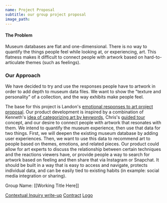 ```yaml
---
name: Project Proposal
subtitle: our group project proposal
image_path: 
---
```


#### The Problem

Museum databases are flat and one-dimensional. There is no way to quantify the things people feel while looking at, or experiencing, art. This flatness makes it difficult to connect people with artwork based on hard-to-articulate themes (such as feelings). 

### Our Approach
We have decided to try and use the responses people have to artwork in order to add depth to museum data files. We want to show the "texture and personality" of a collection, and the way exhibits make people feel. 

The base for this project is Landon's [emotional responses to art project proposal](https://londonmeanswild.github.io/CS376/CSCI376/project-proposal/). Our product development is inspired by a combination of Kenneth's [idea of categorizing art by keywords](https://kennethan12.github.io/project/project-proposal/), Chris's [guided tour](https://cla1.github.io/2018-09-21-project-proposal/) concept, and our desire to connect people with artwork that resonates with them. We intend to quantify the museum experience, then use that data for two things. First, we will deepen the existing museum database by adding user experiences. Then, we want to use this data to recommend art to people based on themes, emotions, and related pieces. Our product could allow for art experts to discuss the relationship between certain techniques and the reactions viewers have, or provide people a way to search for artwork based on feeling and then share that via Instagram or Snapchat. It should be built in a way that is easy to access and navigate, protects individual data, and can be easily tied to existing habits (in example: social media integration or sharing). 

Group Name: [[Working Title Here]]






[Contextual Inquiry write-up](https://londonmeanswild.github.io/museum-experience/groundwork/research/2018/09/26/contextual-inquiry/)
[Contract](https://londonmeanswild.github.io/museum-experience/teambuilding/groundwork/2018/09/26/contract/)
[Logo](https://londonmeanswild.github.io/museum-experience/groundwork/2018/09/26/logo/)
